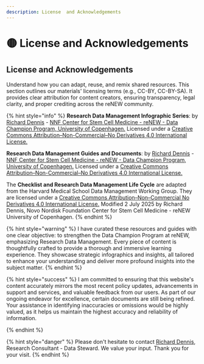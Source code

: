 ```yaml
---
description: License  and Acknowledgements
---
```


# 🟡 License and Acknowledgements

## **License  and Acknowledgements**

Understand how you can adapt, reuse, and remix shared resources. This section outlines our materials' licensing terms (e.g., CC-BY, CC-BY-SA). It provides clear attribution for content creators, ensuring transparency, legal clarity, and proper crediting across the reNEW community.

{% hint style="info" %}
**Research Data Management Infographic Series**: by [Richard Dennis](mailto:richard.dennis@sund.ku.dk) - [NNF Center for Stem Cell Medicine - reNEW - Data Champion Program, University of Copenhagen.](https://renew.ku.dk/) Licensed under a [Creative Commons Attribution–Non-Commercial–No Derivatives 4.0 International License.](https://creativecommons.org/licenses/by-nc-nd/4.0/)

**Research Data Management Guides and Documents**: by [Richard Dennis](mailto:richard.dennis@sund.ku.dk) - [NNF Center for Stem Cell Medicine - reNEW - Data Champion Program, University of Copenhagen.](https://renew.ku.dk/) Licensed under a [Creative Commons Attribution–Non-Commercial–No Derivatives 4.0 International License.](https://creativecommons.org/licenses/by-nc-nd/4.0/)

The **Checklist and Research Data Management  Life Cycle** are adapted from the Harvard Medical School Data Management Working Group. They are licensed under a [Creative Commons Attribution–Non–Commercial No Derivatives 4.0 International License.](https://creativecommons.org/licenses/by-nc-nd/4.0/) Modified 2 July 2025 by Richard Dennis, Novo Nordisk Foundation Center for Stem Cell Medicine - reNEW University of Copenhagen.
{% endhint %}

{% hint style="warning" %}
I have curated these resources and guides with one clear objective: to strengthen the Data Champion Program at reNEW, emphasizing Research Data Management. Every piece of content is thoughtfully crafted to provide a thorough and immersive learning experience. They showcase strategic infographics and insights, all tailored to enhance your understanding and deliver more profound insights into the subject matter.
{% endhint %}

{% hint style="success" %}
I am committed to ensuring that this website's content accurately mirrors the most recent policy updates, advancements in support and services, and valuable feedback from our users. As part of our ongoing endeavor for excellence, certain documents are still being refined. Your assistance in identifying inaccuracies or omissions would be highly valued, as it helps us maintain the highest accuracy and reliability of information.


{% endhint %}

{% hint style="danger" %}
Please don't hesitate to contact [Richard Dennis](mailto:richard.dennis@sund.ku.dk), Research Consultant - Data Steward. We value your input. Thank you for your visit.
{% endhint %}
